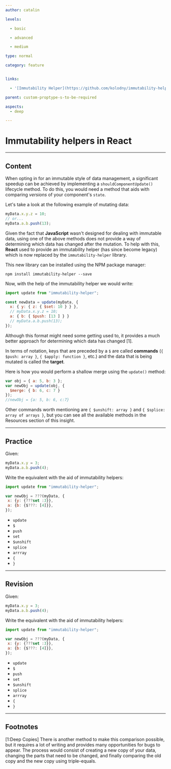 ```yaml
---
author: catalin

levels:

  - basic

  - advanced

  - medium

type: normal

category: feature


links:

  - '[Immutability Helper](https://github.com/kolodny/immutability-helper){website}'

parent: custom-proptype-s-to-be-required

aspects:
  - deep

---
```


# Immutability helpers in React

---
## Content

When opting in for an immutable style of data management, a significant speedup can be achieved by implementing a `shouldComponentUpdate()` lifecycle method. To do this, you would need a method that aids with comparing *versions* of your component's `state`.

Let's take a look at the following example of mutating data:

```javascript
myData.x.y.z = 10;
// or...
myData.a.b.push(13);
```

Given the fact that **JavaScript** wasn't designed for dealing with immutable data, using one of the above methods does not provide a way of determining which data has changed after the mutation. To help with this, **React** used to provide an immutability helper (has since become legacy) which is now replaced by the `immutability-helper` library.

This new library can be installed using the NPM package manager:

```shell
npm install immutability-helper --save
```

Now, with the help of the immutability helper we would write:

```javascript
import update from "immutability-helper";

const newData = update(myData, {
  x: { y: { z: { $set: 10 } } },
  // myData.x.y.z = 10;
  a: { b: { $push: [13 ] } }
  // myData.a.b.push(13);
});
```

Although this format might need some getting used to, it provides a much better approach for determining which data has changed [1].

In terms of notation, keys that are preceded by a `$` are called **commands** (`{ $push: array }`, `{ $apply: function }`, etc.) and the data that is being mutated is called the **target**. 

Here is how you would perform a shallow merge using the `update()` method:

```javascript
var obj = { a: 5, b: 3 };
var newObj = update(obj, {
  $merge: { b: 6, c: 7 }
});
//newObj = {a: 5, b: 6, c:7}
```

Other commands worth mentioning are `{ $unshift: array }` and `{ $splice: array of arrays }`, but you can see all the available methods in the Resources section of this insight.

---
## Practice

Given:

```javascript
myData.x.y = 3;
myData.a.b.push(4);
```

Write the equivalent with the aid of immutability helpers:

```javascript
import update from "immutability-helper";

var newObj = ???(myData, {
 x: {y: {???set :3}},
 a: {b: {$???: [4]}},
});
```


* `update`
* `$`
* `push`
* `set`
* `$unshift`
* `splice`
* `arrray`
* `{`
* `}`

---
## Revision

Given:

```javascript
myData.x.y = 3;
myData.a.b.push(4);
```

Write the equivalent with the aid of immutability helpers:

```javascript
import update from "immutability-helper";

var newObj = ???(myData, {
 x: {y: {???set :3}},
 a: {b: {$???: [4]}},
});
```


* `update`
* `$`
* `push`
* `set`
* `$unshift`
* `splice`
* `arrray`
* `{`
* `}`

---
## Footnotes

[1:Deep Copies]
There is another method to make this comparison possible, but it requires a lot of writing and provides many opportunities for bugs to appear. The process would consist of creating a new copy of your data, changing the parts that need to be changed, and finally comparing the old copy and the new copy using triple-equals.
